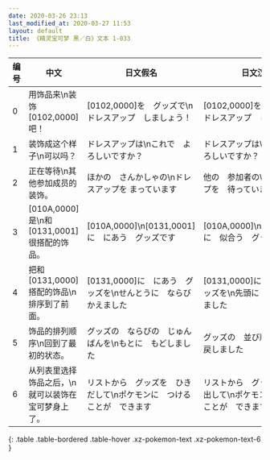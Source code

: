 ```yaml
---
date: 2020-03-26 23:13
last_modified_at: 2020-03-27 11:53
layout: default
title: 《精灵宝可梦 黑／白》文本 1-033
---
```

| 编号 | 中文 | 日文假名 | 日文汉字 |
| ---- | ---- | ---- | --- |
| 0 | 用饰品来\n装饰[0102,0000]吧！ | [0102,0000]を　グッズで\nドレスアップ　しましょう！ | [0102,0000]を　グッズで\nドレスアップ　しましょう！ |
| 1 | 装饰成这个样子\n可以吗？ | ドレスアップは\nこれで　よろしいですか？ | ドレスアップは\nこれで　よろしいですか？ |
| 2 | 正在等待\n其他参加成员的装饰。 | ほかの　さんかしゃの\nドレスアップを まっています | 他の　参加者の\nドレスアップを　待っています |
| 3 | [010A,0000]是\n和[0131,0001]很搭配的饰品。 | [010A,0000]\n[0131,0001]に　にあう　グッズです | [010A,0000]\n[0131,0001]に　似合う　グッズです |
| 4 | 把和[0131,0000]搭配的饰品\n排序到了前面。 | [0131,0000]に　にあう　グッズを\nせんとうに　ならびかえました | [0131,0000]に　似合う　グッズを\n先頭に　ならびかえました |
| 5 | 饰品的排列顺序\n回到了最初的状态。 | グッズの　ならびの　じゅんばんを\nもとに　もどしました | グッズの　並び順を\n元に　戻しました |
| 6 | 从列表里选择饰品之后，\n就可以装饰在宝可梦身上了。 | リストから　グッズを　ひきだして\nポケモンに　つけることが　できます | リストから　グッズを　引き出して\nポケモンに　着けることが　できます |
{: .table .table-bordered .table-hover .xz-pokemon-text .xz-pokemon-text-6 }